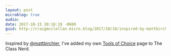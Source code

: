 ```yaml
---
layout: post
microblog: true
audio: 
date: 2017-10-15 20:18:19 -0600
guid: http://craigmcclellan.micro.blog/2017/10/16/inspired-by-mattbirchlerhttpsmicroblogmattbirchler.html
---
```

Inspired by [@mattbirchler](https://micro.blog/mattbirchler), I’ve added my own [Tools of Choice](http://www.theclassnerd.com/tools-of-choice/) page to The Class Nerd.

